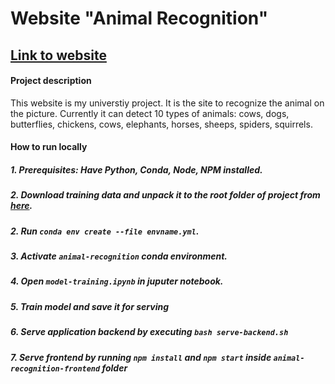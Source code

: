 # Website "Animal Recognition"

## [Link to website](https://animal-rights.herokuapp.com/)

#### Project description

This website is my universtiy project. It is the site to recognize the animal on the picture. Currently it can detect 10 types of animals: cows, dogs, butterflies, chickens, cows, elephants, horses, sheeps, spiders, squirrels.

#### How to run locally

##### 1. Prerequisites: Have Python, Conda, Node, NPM installed.
##### 2. Download training data and unpack it to the root folder of project from [here](https://drive.google.com/file/d/1cH3_BzWnkJTJDAFvJ8bIToTPApA5Cbyv/view?usp=sharing).
##### 2. Run `` conda env create --file envname.yml ``.
##### 3. Activate `` animal-recognition `` conda environment.
##### 4. Open ``model-training.ipynb`` in juputer notebook.
##### 5. Train model and save it for serving
##### 6. Serve application backend by executing ``bash serve-backend.sh``
##### 7. Serve frontend by running ``npm install`` and ``npm start`` inside ``animal-recognition-frontend`` folder
